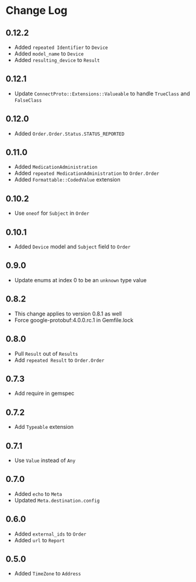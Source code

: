 # Change Log

## 0.12.2

- Added `repeated Identifier` to `Device`
- Added `model_name` to `Device`
- Added `resulting_device` to `Result`

## 0.12.1
- Update `ConnectProto::Extensions::Valueable` to handle `TrueClass` and `FalseClass`

## 0.12.0

- Added `Order.Order.Status.STATUS_REPORTED`

## 0.11.0

- Added `MedicationAdministration`
- Added `repeated MedicationAdministration` to `Order.Order`
- Added `Formattable::CodedValue` extension

## 0.10.2

- Use `oneof` for `Subject` in `Order`

## 0.10.1

- Added `Device` model and `Subject` field to `Order`

## 0.9.0

- Update enums at index 0 to be an `unknown` type value

## 0.8.2

- This change applies to version 0.8.1 as well
- Force google-protobuf:4.0.0.rc.1 in Gemfile.lock

## 0.8.0

- Pull `Result` out of `Results`
- Add `repeated Result` to `Order.Order`

## 0.7.3

- Add require in gemspec

## 0.7.2

- Add `Typeable` extension

## 0.7.1

- Use `Value` instead of `Any`

## 0.7.0

- Added `echo` to `Meta`
- Updated `Meta.destination.config`

## 0.6.0

- Added `external_ids` to `Order`
- Added `url` to `Report`

## 0.5.0

- Added `TimeZone` to `Address`
